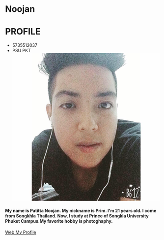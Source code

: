 # Noojan
# PROFILE
* 5735512037 
* PSU PKT
![alt text](https://github.com/Patitta22/Noojan/blob/master/1.jpg "Logo Title Pro")

#### My name is Patitta Noojan. My nickname is Prim. I'm 21 years old. I come from Songkhla Thailand. Now, I study at Prince of Songkla University Phuket Campus.My favorite hobby is photoghaphy.

[Web My Profile](https://patitta22.github.io/Noojan/profile)
